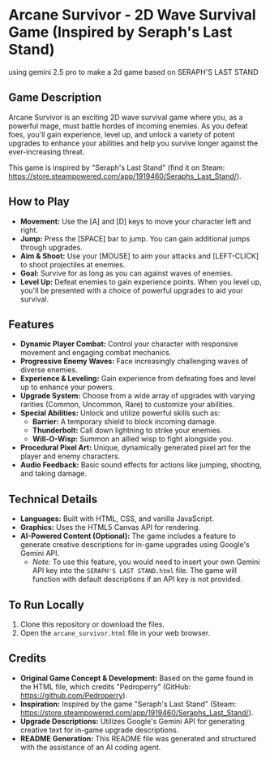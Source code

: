 # Arcane Survivor - 2D Wave Survival Game (Inspired by Seraph's Last Stand)
using gemini 2.5 pro to make a 2d game based on SERAPH'S LAST STAND

## Game Description
Arcane Survivor is an exciting 2D wave survival game where you, as a powerful mage, must battle hordes of incoming enemies. As you defeat foes, you'll gain experience, level up, and unlock a variety of potent upgrades to enhance your abilities and help you survive longer against the ever-increasing threat.

This game is inspired by "Seraph's Last Stand" (find it on Steam: https://store.steampowered.com/app/1919460/Seraphs_Last_Stand/).

## How to Play
- **Movement:** Use the [A] and [D] keys to move your character left and right.
- **Jump:** Press the [SPACE] bar to jump. You can gain additional jumps through upgrades.
- **Aim & Shoot:** Use your [MOUSE] to aim your attacks and [LEFT-CLICK] to shoot projectiles at enemies.
- **Goal:** Survive for as long as you can against waves of enemies.
- **Level Up:** Defeat enemies to gain experience points. When you level up, you'll be presented with a choice of powerful upgrades to aid your survival.

## Features
- **Dynamic Player Combat:** Control your character with responsive movement and engaging combat mechanics.
- **Progressive Enemy Waves:** Face increasingly challenging waves of diverse enemies.
- **Experience & Leveling:** Gain experience from defeating foes and level up to enhance your powers.
- **Upgrade System:** Choose from a wide array of upgrades with varying rarities (Common, Uncommon, Rare) to customize your abilities.
- **Special Abilities:** Unlock and utilize powerful skills such as:
    - **Barrier:** A temporary shield to block incoming damage.
    - **Thunderbolt:** Call down lightning to strike your enemies.
    - **Will-O-Wisp:** Summon an allied wisp to fight alongside you.
- **Procedural Pixel Art:** Unique, dynamically generated pixel art for the player and enemy characters.
- **Audio Feedback:** Basic sound effects for actions like jumping, shooting, and taking damage.

## Technical Details
- **Languages:** Built with HTML, CSS, and vanilla JavaScript.
- **Graphics:** Uses the HTML5 Canvas API for rendering.
- **AI-Powered Content (Optional):** The game includes a feature to generate creative descriptions for in-game upgrades using Google's Gemini API.
    - *Note:* To use this feature, you would need to insert your own Gemini API key into the `SERAPH'S LAST STAND.html` file. The game will function with default descriptions if an API key is not provided.

## To Run Locally
1. Clone this repository or download the files.
2. Open the `arcane_survivor.html` file in your web browser.

## Credits
- **Original Game Concept & Development:** Based on the game found in the HTML file, which credits "Pedroperry" (GitHub: https://github.com/Pedroperry).
- **Inspiration:** Inspired by the game "Seraph's Last Stand" (Steam: https://store.steampowered.com/app/1919460/Seraphs_Last_Stand/).
- **Upgrade Descriptions:** Utilizes Google's Gemini API for generating creative text for in-game upgrade descriptions.
- **README Generation:** This README file was generated and structured with the assistance of an AI coding agent.
